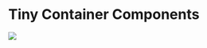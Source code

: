 # Tiny Container Components



![](D:\docs\workspaces\js-lib\wtf\container\tiny-container\docs\container-components.png)